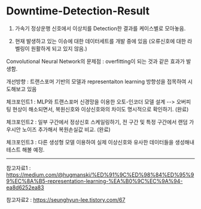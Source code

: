 # Downtime-Detection-Result

1. 가속기 정상운행 신호에서 이상치를 Detection한 결과를 케이스별로 모아놓음.

2. 현재 발생하고 있는 이슈에 대한 데이터세트를 개발 중에 있음 (오류신호에 대한 라벨링이 원활하게 되고 있지 않음.)

Convolutional Neural Network의 문제점 : overfitting이 되는 것과 같은 효과가 발생함.

개선방향 : 트랜스포머 기반의 모델과 representaiton learning 방향성을 접목하여 시도해보고 있음

체크포인트1 : MLP와 트랜스포머 신경망을 이용한 오토-인코더 모델 설계 --> 오버피팅 현상이 해소되면서, 복원신호와 이상신호와의 차이도 명시적으로 확인하기. (완료)

체크포인트2 : 일부 구간에서 정상신호 스케일링하기, 전 구간 및 특정 구간에서 랜덤 가우시안 노이즈 추가해서 복원손실값 비교. (완료)

체크포인트3 : 다른 생성형 모델 이용하여 실제 이상신호와 유사한 데이터들을 생성해내 테스트 해볼 예정.

----------------------------------------------------------------------------------------------------------------------------------------
참고자료1 : https://medium.com/@hugmanskj/%ED%91%9C%ED%98%84%ED%95%99%EC%8A%B5-representation-learning-%EA%B0%9C%EC%9A%94-ea8d6252ea83

참고자료2 : https://seunghyun-lee.tistory.com/67
